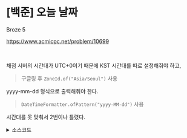 # [백준] 오늘 날짜

Broze 5

https://www.acmicpc.net/problem/10699

<br>

채점 서버의 시간대가 UTC+0이기 때문에 KST 시간대를 따로 설정해줘야 하고,

> 구글링 후 `ZoneId.of("Asia/Seoul")` 사용

yyyy-mm-dd 형식으로 출력해줘야 한다.

> `DateTimeFormatter.ofPattern("yyyy-MM-dd")` 사용

시간대를 못 맞춰서 2번이나 틀렸다.

<details><summary>소스코드</summary>

```java
import java.io.*;
import java.text.DateFormat;
import java.time.LocalDateTime;
import java.time.ZoneId;
import java.time.ZoneOffset;
import java.time.format.DateTimeFormatter;
import java.time.format.DateTimeFormatterBuilder;
import java.util.*;

public class Main {

    void solution() throws Exception {
        BufferedWriter bw = new BufferedWriter(new OutputStreamWriter(System.out));

        bw.write(LocalDateTime.now(ZoneId.of("Asia/Seoul")).format(DateTimeFormatter.ofPattern("yyyy-MM-dd")));

        bw.close();
    }

    public static void main(String[] args) throws Exception {
        new Main().solution();
    }
}
```

</details>